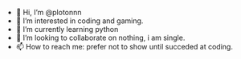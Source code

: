 - 👋 Hi, I’m @plotonnn
- 👀 I’m interested in coding and gaming.
- 🌱 I’m currently learning python
- 💞️ I’m looking to collaborate on nothing, i am single.
- 📫 How to reach me: prefer not to show until succeded at coding.
